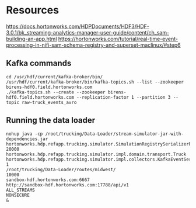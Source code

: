 

# Resources 


https://docs.hortonworks.com/HDPDocuments/HDF3/HDF-3.0.1/bk_streaming-analytics-manager-user-guide/content/ch_sam-building-an-app.html
https://hortonworks.com/tutorial/real-time-event-processing-in-nifi-sam-schema-registry-and-superset-maclinux/#step6


## Kafka commands 

```
cd /usr/hdf/current/kafka-broker/bin/		
/usr/hdf/current/kafka-broker/bin/kafka-topics.sh --list --zookeeper birens-hdf0.field.hortonworks.com
./kafka-topics.sh --create --zookeeper birens-hdf0.field.hortonworks.com --replication-factor 1 --partition 3 --topic raw-truck_events_avro
```

## Running the data loader 

```
nohup java -cp /root/trucking/Data-Loader/stream-simulator-jar-with-dependencies.jar  hortonworks.hdp.refapp.trucking.simulator.SimulationRegistrySerializerRunnerApp 
20000 
hortonworks.hdp.refapp.trucking.simulator.impl.domain.transport.Truck
hortonworks.hdp.refapp.trucking.simulator.impl.collectors.KafkaEventSerializedWithRegistryCollector
1
/root/trucking/Data-Loader/routes/midwest/
10000
sandbox-hdf.hortonworks.com:6667
http://sandbox-hdf.hortonworks.com:17788/api/v1
ALL_STREAMS
NONSECURE
&
```
